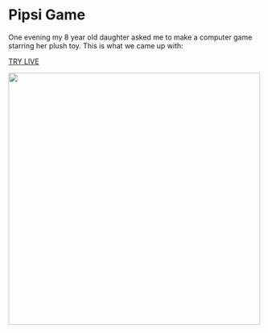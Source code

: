 # Pipsi Game

One evening my 8 year old daughter asked me to make a computer game starring her plush toy. This is what we came up with: 

[TRY LIVE](https://pipsi-game.netlify.app/)


<img src=https://github.com/ilyabo/pipsi/assets/351828/152300b1-f950-4c5b-b54c-4fbdce597115 width=500>
